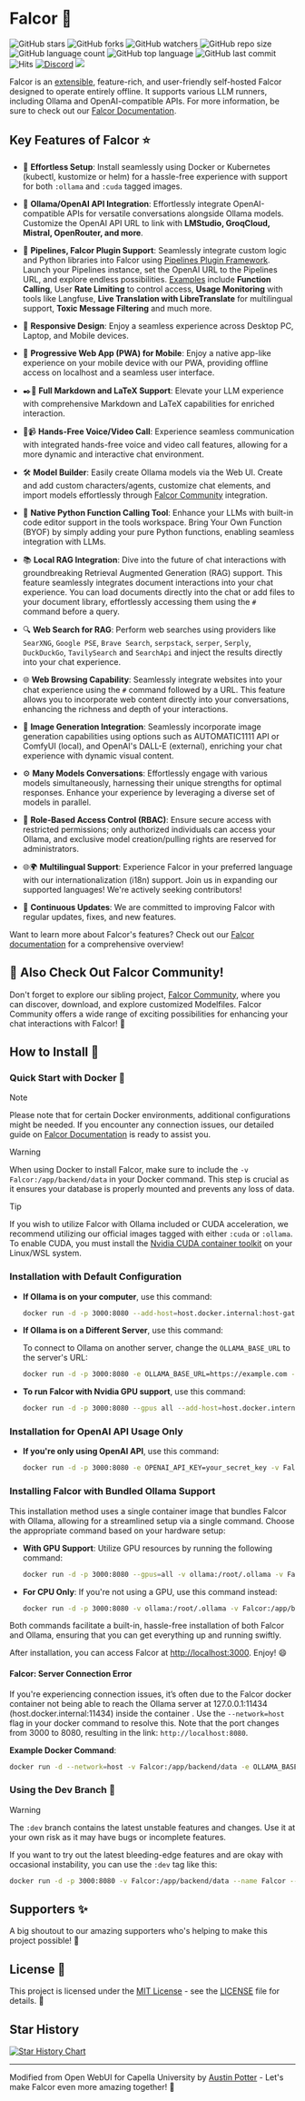 # Falcor 👋

![GitHub stars](https://img.shields.io/github/stars/dangerpotter/falcor?style=social)
![GitHub forks](https://img.shields.io/github/forks/dangerpotter/falcor?style=social)
![GitHub watchers](https://img.shields.io/github/watchers/dangerpotter/falcor?style=social)
![GitHub repo size](https://img.shields.io/github/repo-size/dangerpotter/falcor)
![GitHub language count](https://img.shields.io/github/languages/count/dangerpotter/falcor)
![GitHub top language](https://img.shields.io/github/languages/top/dangerpotter/falcor)
![GitHub last commit](https://img.shields.io/github/last-commit/dangerpotter/falcor?color=red)
![Hits](https://hits.seeyoufarm.com/api/count/incr/badge.svg?url=https%3A%2F%2Fgithub.com%2Follama-Falcor%2Follama-wbui&count_bg=%2379C83D&title_bg=%23555555&icon=&icon_color=%23E7E7E7&title=hits&edge_flat=false)
[![Discord](https://img.shields.io/badge/Discord-Falcor-blue?logo=discord&logoColor=white)](https://discord.gg/5rJgQTnV4s)
[![](https://img.shields.io/static/v1?label=Sponsor&message=%E2%9D%A4&logo=GitHub&color=%23fe8e86)](https://github.com/sponsors/tjbck)

Falcor is an [extensible](https://github.com/Falcor/pipelines), feature-rich, and user-friendly self-hosted Falcor designed to operate entirely offline. It supports various LLM runners, including Ollama and OpenAI-compatible APIs. For more information, be sure to check out our [Falcor Documentation](https://docs.Falcor.com/).

## Key Features of Falcor ⭐

- 🚀 **Effortless Setup**: Install seamlessly using Docker or Kubernetes (kubectl, kustomize or helm) for a hassle-free experience with support for both `:ollama` and `:cuda` tagged images.

- 🤝 **Ollama/OpenAI API Integration**: Effortlessly integrate OpenAI-compatible APIs for versatile conversations alongside Ollama models. Customize the OpenAI API URL to link with **LMStudio, GroqCloud, Mistral, OpenRouter, and more**.

- 🧩 **Pipelines, Falcor Plugin Support**: Seamlessly integrate custom logic and Python libraries into Falcor using [Pipelines Plugin Framework](https://github.com/Falcor/pipelines). Launch your Pipelines instance, set the OpenAI URL to the Pipelines URL, and explore endless possibilities. [Examples](https://github.com/Falcor/pipelines/tree/main/examples) include **Function Calling**, User **Rate Limiting** to control access, **Usage Monitoring** with tools like Langfuse, **Live Translation with LibreTranslate** for multilingual support, **Toxic Message Filtering** and much more.

- 📱 **Responsive Design**: Enjoy a seamless experience across Desktop PC, Laptop, and Mobile devices.

- 📱 **Progressive Web App (PWA) for Mobile**: Enjoy a native app-like experience on your mobile device with our PWA, providing offline access on localhost and a seamless user interface.

- ✒️🔢 **Full Markdown and LaTeX Support**: Elevate your LLM experience with comprehensive Markdown and LaTeX capabilities for enriched interaction.

- 🎤📹 **Hands-Free Voice/Video Call**: Experience seamless communication with integrated hands-free voice and video call features, allowing for a more dynamic and interactive chat environment.

- 🛠️ **Model Builder**: Easily create Ollama models via the Web UI. Create and add custom characters/agents, customize chat elements, and import models effortlessly through [Falcor Community](https://Falcor.com/) integration.

- 🐍 **Native Python Function Calling Tool**: Enhance your LLMs with built-in code editor support in the tools workspace. Bring Your Own Function (BYOF) by simply adding your pure Python functions, enabling seamless integration with LLMs.

- 📚 **Local RAG Integration**: Dive into the future of chat interactions with groundbreaking Retrieval Augmented Generation (RAG) support. This feature seamlessly integrates document interactions into your chat experience. You can load documents directly into the chat or add files to your document library, effortlessly accessing them using the `#` command before a query.

- 🔍 **Web Search for RAG**: Perform web searches using providers like `SearXNG`, `Google PSE`, `Brave Search`, `serpstack`, `serper`, `Serply`, `DuckDuckGo`, `TavilySearch` and `SearchApi` and inject the results directly into your chat experience.

- 🌐 **Web Browsing Capability**: Seamlessly integrate websites into your chat experience using the `#` command followed by a URL. This feature allows you to incorporate web content directly into your conversations, enhancing the richness and depth of your interactions.

- 🎨 **Image Generation Integration**: Seamlessly incorporate image generation capabilities using options such as AUTOMATIC1111 API or ComfyUI (local), and OpenAI's DALL-E (external), enriching your chat experience with dynamic visual content.

- ⚙️ **Many Models Conversations**: Effortlessly engage with various models simultaneously, harnessing their unique strengths for optimal responses. Enhance your experience by leveraging a diverse set of models in parallel.

- 🔐 **Role-Based Access Control (RBAC)**: Ensure secure access with restricted permissions; only authorized individuals can access your Ollama, and exclusive model creation/pulling rights are reserved for administrators.

- 🌐🌍 **Multilingual Support**: Experience Falcor in your preferred language with our internationalization (i18n) support. Join us in expanding our supported languages! We're actively seeking contributors!

- 🌟 **Continuous Updates**: We are committed to improving Falcor with regular updates, fixes, and new features.

Want to learn more about Falcor's features? Check out our [Falcor documentation](https://docs.Falcor.com/features) for a comprehensive overview!

## 🔗 Also Check Out Falcor Community!

Don't forget to explore our sibling project, [Falcor Community](https://Falcor.com/), where you can discover, download, and explore customized Modelfiles. Falcor Community offers a wide range of exciting possibilities for enhancing your chat interactions with Falcor! 🚀

## How to Install 🚀

### Quick Start with Docker 🐳

> [!NOTE]  
> Please note that for certain Docker environments, additional configurations might be needed. If you encounter any connection issues, our detailed guide on [Falcor Documentation](https://docs.Falcor.com/) is ready to assist you.

> [!WARNING]
> When using Docker to install Falcor, make sure to include the `-v Falcor:/app/backend/data` in your Docker command. This step is crucial as it ensures your database is properly mounted and prevents any loss of data.

> [!TIP]  
> If you wish to utilize Falcor with Ollama included or CUDA acceleration, we recommend utilizing our official images tagged with either `:cuda` or `:ollama`. To enable CUDA, you must install the [Nvidia CUDA container toolkit](https://docs.nvidia.com/dgx/nvidia-container-runtime-upgrade/) on your Linux/WSL system.

### Installation with Default Configuration

- **If Ollama is on your computer**, use this command:

  ```bash
  docker run -d -p 3000:8080 --add-host=host.docker.internal:host-gateway -v Falcor:/app/backend/data --name Falcor --restart always ghcr.io/dangerpotter/falcor:main
  ```

- **If Ollama is on a Different Server**, use this command:

  To connect to Ollama on another server, change the `OLLAMA_BASE_URL` to the server's URL:

  ```bash
  docker run -d -p 3000:8080 -e OLLAMA_BASE_URL=https://example.com -v Falcor:/app/backend/data --name Falcor --restart always ghcr.io/dangerpotter/falcor:main
  ```

- **To run Falcor with Nvidia GPU support**, use this command:

  ```bash
  docker run -d -p 3000:8080 --gpus all --add-host=host.docker.internal:host-gateway -v Falcor:/app/backend/data --name Falcor --restart always ghcr.io/dangerpotter/falcor:cuda
  ```

### Installation for OpenAI API Usage Only

- **If you're only using OpenAI API**, use this command:

  ```bash
  docker run -d -p 3000:8080 -e OPENAI_API_KEY=your_secret_key -v Falcor:/app/backend/data --name Falcor --restart always ghcr.io/dangerpotter/falcor:main
  ```

### Installing Falcor with Bundled Ollama Support

This installation method uses a single container image that bundles Falcor with Ollama, allowing for a streamlined setup via a single command. Choose the appropriate command based on your hardware setup:

- **With GPU Support**:
  Utilize GPU resources by running the following command:

  ```bash
  docker run -d -p 3000:8080 --gpus=all -v ollama:/root/.ollama -v Falcor:/app/backend/data --name Falcor --restart always ghcr.io/dangerpotter/falcor:ollama
  ```

- **For CPU Only**:
  If you're not using a GPU, use this command instead:

  ```bash
  docker run -d -p 3000:8080 -v ollama:/root/.ollama -v Falcor:/app/backend/data --name Falcor --restart always ghcr.io/dangerpotter/falcor:ollama
  ```

Both commands facilitate a built-in, hassle-free installation of both Falcor and Ollama, ensuring that you can get everything up and running swiftly.

After installation, you can access Falcor at [http://localhost:3000](http://localhost:3000). Enjoy! 😄


#### Falcor: Server Connection Error

If you're experiencing connection issues, it’s often due to the Falcor docker container not being able to reach the Ollama server at 127.0.0.1:11434 (host.docker.internal:11434) inside the container . Use the `--network=host` flag in your docker command to resolve this. Note that the port changes from 3000 to 8080, resulting in the link: `http://localhost:8080`.

**Example Docker Command**:

```bash
docker run -d --network=host -v Falcor:/app/backend/data -e OLLAMA_BASE_URL=http://127.0.0.1:11434 --name Falcor --restart always ghcr.io/dangerpotter/falcor:main
```

### Using the Dev Branch 🌙

> [!WARNING]
> The `:dev` branch contains the latest unstable features and changes. Use it at your own risk as it may have bugs or incomplete features.

If you want to try out the latest bleeding-edge features and are okay with occasional instability, you can use the `:dev` tag like this:

```bash
docker run -d -p 3000:8080 -v Falcor:/app/backend/data --name Falcor --add-host=host.docker.internal:host-gateway --restart always ghcr.io/dangerpotter/falcor:dev
```

## Supporters ✨

A big shoutout to our amazing supporters who's helping to make this project possible! 🙏

## License 📜

This project is licensed under the [MIT License](LICENSE) - see the [LICENSE](LICENSE) file for details. 📄

## Star History

<a href="https://star-history.com/#dangerpotter/falcor&Date">
  <picture>
    <source media="(prefers-color-scheme: dark)" srcset="https://api.star-history.com/svg?repos=dangerpotter/falcor&type=Date&theme=dark" />
    <source media="(prefers-color-scheme: light)" srcset="https://api.star-history.com/svg?repos=dangerpotter/falcor&type=Date" />
    <img alt="Star History Chart" src="https://api.star-history.com/svg?repos=dangerpotter/falcor&type=Date" />
  </picture>
</a>

---

Modified from Open WebUI for Capella University by [Austin Potter](https://github.com/dangerpotter) - Let's make Falcor even more amazing together! 💪
